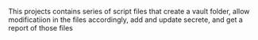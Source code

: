 This projects contains series of script files that create a vault folder, allow modificatiion in the files accordingly, add and update secrete, and get a report of those files

